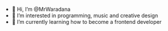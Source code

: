 - 👋 Hi, I’m @MrWaradana
- 👀 I’m interested in programming, music and creative design
- 🌱 I’m currently learning how to become a frontend developer

<!---
MrWaradana/MrWaradana is a ✨ special ✨ repository because its `README.md` (this file) appears on your GitHub profile.
You can click the Preview link to take a look at your changes.
--->

